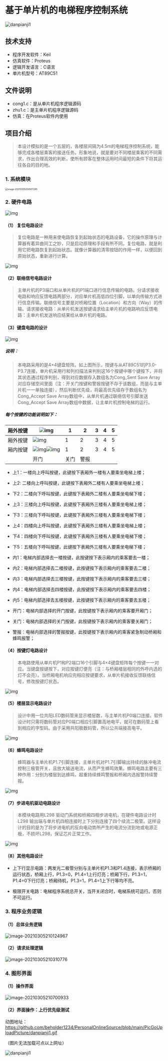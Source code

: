 # 基于单片机的电梯程序控制系统


![danpianji1](https://github.com/beholder1234/PersonalOnlineSource/blob/main/PicGoUploadPicture/danpianji1.gif)


## 技术支持

- 程序开发软件：Keil
- 仿真软件：Proteus
- 逻辑开发语言：C语言
- 单片机型号：AT89C51


## 文件说明

- cong1.c：是从单片机程序逻辑源码
- zhu1.c：是主单片机程序逻辑源码
- 仿真：在Proteus软件内使用 


## 项目介绍

>  本设计模拟的是一个五层的，各楼层间隔为4.5m的电梯程序控制系统，能够完成各楼层乘客的接送任务。形象地说，就是要对不同楼层乘客的不同需求，作出合理高效的判断，使所有顾客在整体运用时间最短的条件下将其运往各自的目的地。

### 1. 系统模块

<img src="https://gitee.com/beholder1234/PersonalOnlineSource/raw/master/PictureFromTypora/image-20210305204507285.png" alt="image-20210305204507285" style="zoom:50%;" />

### 2. 硬件电路

![img](https://gitee.com/beholder1234/PersonalOnlineSource/raw/master/PictureFromTypora/wps1.jpg)

#### （1） 复位电路设计

> 复位电路是一种用来使电路恢复到起始状态的电路设备，它的操作原理与计算器有着异曲同工之妙，只是启动原理和手段有所不同。复位电路，就是利用它把电路恢复到起始状态。就像计算器的清零按钮的作用一样，以便回到原始状态，重新进行计算。

![img](https://gitee.com/beholder1234/PersonalOnlineSource/raw/master/PictureFromTypora/wps2.jpg)

#### （2）联络信号电路设计

> 主单片机的P3端口和从单片机的P1端口进行信息传输的电路。分请求接收电路和响应反馈电路两部分，对应单片机高低四位引脚，以单向传输方式进行信息传输。联络信号主要是对桥厢位置（Location）和方向（Way）的传输。请求接收电路：从单片机发送按键请求给主单片机的电路响应反馈电路：主单片机发送响应结果给从单片机的电路。

#### （3）键盘电路的设计

![img](https://gitee.com/beholder1234/PersonalOnlineSource/raw/master/PictureFromTypora/wps3.jpg)

##### 说明：

> 本电路采用的是4×4键盘矩阵。如上图所示，按键与从AT89C51的P3.0-P3.7连接，单片机采用行和列扫描法来判别这16个按键中哪个键按下，并将其状态通过程序判别，得到对应数据存入数组名为Cong_Sent Save Array对应存储空间里面（注：开关门按键和警报按键不存于该数组，而是与主单片机一一单独连接），然后判断优先级，将最高优先级存于数组名为Cong_Accept Save Array数组中，从单片机通过联络信号引脚发送Cong_Accept Save Array数组中数据，让主单片机控制电梯的运行。

##### 每个按键的功能说明如下：

| 厢外按键 | ![img](https://gitee.com/beholder1234/PersonalOnlineSource/raw/master/PictureFromTypora/wps8.png) | 1    | 2    | 3    | 4    | 5    |
| -------- | ------------------------------------------------------------ | ---- | ---- | ---- | ---- | ---- |
| 厢外按键 | ![img](https://gitee.com/beholder1234/PersonalOnlineSource/raw/master/PictureFromTypora/wps9.png) | 1    | 2    | 3    | 4    | 5    |
| 厢内按键 | ![img](https://gitee.com/beholder1234/PersonalOnlineSource/raw/master/PictureFromTypora/wps10.png)![img](https://gitee.com/beholder1234/PersonalOnlineSource/raw/master/PictureFromTypora/wps11.png) | 1    | 2    | 3    | 4    | 5    |
|          | 开门                                                         | 关门 | 警报 |      |      |      |

- 上1：一楼向上呼叫按键，此键按下表厢外一楼有人要乘坐电梯上楼；
- 上2: 二楼向上呼叫按键，此键按下表厢外二楼有人要乘坐电梯上楼；
- 下2：二楼向下呼叫按键，此键按下表厢外二楼有人要乘坐电梯下楼；
- 上3：三楼向上呼叫按键，此键按下表厢外三楼有人要乘坐电梯上楼；
- 下3：三楼向下呼叫按键，此键按下表厢外三楼有人要乘坐电梯下楼；

- 上4：四楼向上呼叫按键，此键按下表厢外三楼有人要乘坐电梯上楼；

- 下4：四楼向下呼叫按键，此键按下表厢外三楼有人要乘坐电梯下楼；

- 下5：五楼向下呼叫按键，此键按下表厢外三楼有人要乘坐电梯下楼；

- 内1：电梯内部选择去一楼按键，此按键按下表示厢内的乘客要去一楼；

- 内2：电梯内部选择去二楼按键，此按键按下表示厢内的乘客要去二楼；

- 内3：电梯内部选择去三楼按键，此按键按下表示厢内的乘客要去三楼；

- 内4：电梯内部选择去四楼按键，此按键按下表示厢内的乘客要去四楼；

- 内5：电梯内部选择去五楼按键，此按键按下表示厢内的乘客要去五楼；

- 开门：电梯内部选择的开门按键，此按键按下表示厢内的乘客要开厢门；

- 关门：电梯内部选择的关门按键，此按键按下表示厢内的乘客要关厢门；

- 警报：电梯内部选择的警报按键，此按键按下表示厢内的乘客紧急制动桥厢和蜂鸣报警；



#### （4）按键灯电路设计

> 本电路使用从单片机P1和P2端口16个引脚与4×4键盘矩阵每个按键一一对应。当键盘按键按下，对应按键灯便亮（注：与桥厢楼层相同的外呼内选的灯不会亮）。当桥厢电机响应完相应按键要求，从单片机接收反馈联络信号，修改按键灯状态。

![img](https://gitee.com/beholder1234/PersonalOnlineSource/raw/master/PictureFromTypora/wps12.jpg)



#### （5）楼层显示电路设计

> 设计中用一位共阳LED数码管来显示楼层数，与主单片机P0端口连接。软件设计时只需将数码管对应P0端口相应引脚置高地电平，就可在数码管上看到相应的字型码。由于采用共阳极数码管，所以公共端接高电平。

![img](https://gitee.com/beholder1234/PersonalOnlineSource/raw/master/PictureFromTypora/wps13.jpg)

#### （6）蜂鸣电路设计

> 蜂鸣器与主单片机P1.7引脚连接，主单片机对P1.7引脚输出持续的脉冲电流控制三极管开关，且放大输送电流，从而产生蜂鸣效果。蜂鸣电路主要有三种作用：分别为楼层到达蜂鸣，超重持续蜂鸣警报和桥厢内选报警持续警报。

![img](https://gitee.com/beholder1234/PersonalOnlineSource/raw/master/PictureFromTypora/wps14.jpg)

#### （7）步进电机驱动电路设计

> 本模块电路用L298 驱动门系统和桥厢四相步进电机，在硬件电路设计时L298 输出端与单片机四相连接时上下分别连接了四个续流二极管。这样设计的目的是为了将步进电机的反向电动势所产生的电流分流到地或电源正极，不损坏L298，保证芯片正常工作。

![img](https://gitee.com/beholder1234/PersonalOnlineSource/raw/master/PictureFromTypora/wps15.jpg)

#### （8）其他电路设计

- 上下行显示电路：两发光二极管分别与主单片机P1.3和P1.4连接，表示桥厢的运行状态，桥厢上行，P1.3=0，P1.4=1上行灯亮；桥厢下行，P1.3=1，P1.4=0下行灯亮；桥厢待机，P1.3=1，P1.4=1上下行等均不亮。

- 极限开关电路：电梯程序系统总开关，当开关闭合时，电梯系统可运行。否则不可运行。



### 3. 程序业务逻辑

#### （1）总体业务逻辑

![image-20210305210124967](https://gitee.com/beholder1234/PersonalOnlineSource/raw/master/PictureFromTypora/image-20210305210124967.png)

#### （2）请求处理逻辑

![image-20210305210310776](https://gitee.com/beholder1234/PersonalOnlineSource/raw/master/PictureFromTypora/image-20210305210310776.png)

###  4. 图形界面

#### （1）操作界面

![image-20210305210700933](https://gitee.com/beholder1234/PersonalOnlineSource/raw/master/PictureFromTypora/image-20210305210700933.png)

#### （2）界面操作：上行优先级测试

动图地址：https://github.com/beholder1234/PersonalOnlineSource/blob/main/PicGoUploadPicture/danpianji1.gif

（图片无法加载可点以上网址）

![danpianji1](https://github.com/beholder1234/PersonalOnlineSource/blob/main/PicGoUploadPicture/danpianji1.gif)

